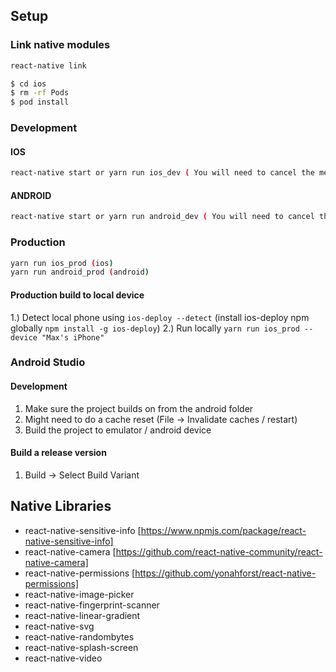 ## Setup
### Link native modules

```sh
react-native link
```

```sh
$ cd ios
$ rm -rf Pods
$ pod install
```

### Development

#### IOS

```sh
react-native start or yarn run ios_dev ( You will need to cancel the metro bundler and start your own instance using react-start start)
```

#### ANDROID

```sh
react-native start or yarn run android_dev ( You will need to cancel the metro bundler and start your own instance using  react-start start)
```

### Production

```sh
yarn run ios_prod (ios)
yarn run android_prod (android)
```
#### Production build to local device
1.) Detect local phone using `ios-deploy --detect` (install ios-deploy npm globally `npm install -g ios-deploy`)
2.) Run locally `yarn run ios_prod --device "Max's iPhone"`

### Android Studio

#### Development
1. Make sure the project builds on from the android folder
2. Might need to do a cache reset (File -> Invalidate caches / restart)
3. Build the project to emulator / android device

#### Build a release version
1. Build -> Select Build Variant

## Native Libraries

* react-native-sensitive-info [https://www.npmjs.com/package/react-native-sensitive-info]
* react-native-camera [https://github.com/react-native-community/react-native-camera]
* react-native-permissions [https://github.com/yonahforst/react-native-permissions]
* react-native-image-picker
* react-native-fingerprint-scanner
* react-native-linear-gradient
* react-native-svg
* react-native-randombytes
* react-native-splash-screen
* react-native-video